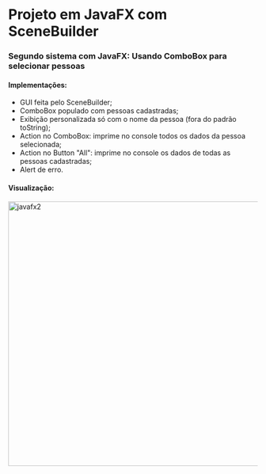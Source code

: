 # Projeto em JavaFX com SceneBuilder
### Segundo sistema com JavaFX: Usando ComboBox para selecionar pessoas 
#### Implementações:
- GUI feita pelo SceneBuilder;
- ComboBox populado com pessoas cadastradas;
- Exibição personalizada  só com o nome da pessoa (fora do padrão toString);
- Action no ComboBox: imprime no console todos os dados da pessoa selecionada;
- Action no Button "All": imprime no console os dados de todas as pessoas cadastradas;
- Alert de erro.
#### Visualização:
<img width="520" height="535" alt="javafx2" src="https://github.com/user-attachments/assets/fdad0c4e-f95f-4abe-8ee9-2a701c8545c1" />
